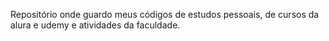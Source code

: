 Repositório onde guardo meus códigos de estudos pessoais, de cursos da alura e udemy e atividades da faculdade.